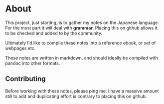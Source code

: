 About
=====

This project, just starting, is to gather my notes on the Japanese language.
For the most part it will deal with **grammar**. Placing this on github allows
it to be checked and added to by the community.

Ultimately I'd like to compile these notes into a reference ebook, or set of
webpages etc.

These notes are written in markdown, and should ideally be compiled with
pandoc into other formats.

Contributing
------------

Before working with these notes, please ping me. I have a massive amount
still to add and duplicating effort is contrary to placing this on github.

